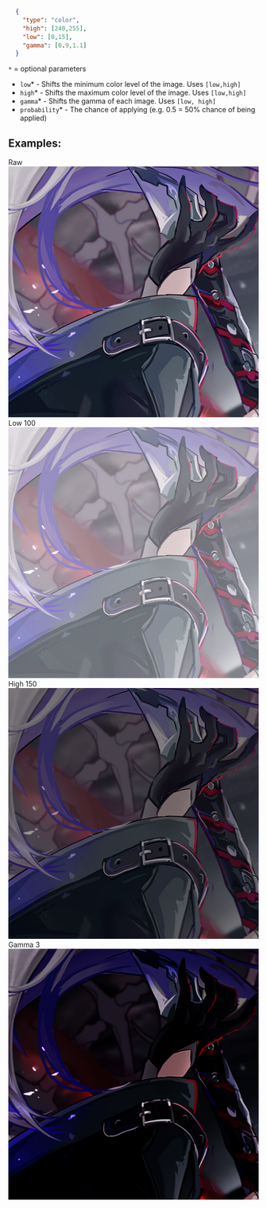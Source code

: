 ```json
  {
    "type": "color",
    "high": [240,255],
    "low": [0,15],
    "gamma": [0.9,1.1]
  }
```

`*` = optional parameters

- `low`* - Shifts the minimum color level of the image. Uses `[low,high]`
- `high`* - Shifts the maximum color level of the image. Uses `[low,high]`
- `gamma`* - Shifts the gamma of each image. Uses `[low, high]`
- `probability`* - The chance of applying (e.g. 0.5 = 50% chance of being applied)
## Examples:


<div> Raw</div>
<img src="images/color/raw.png" title="raw_img">
<div> Low 100</div>
<img src="images/color/out_low_100.png" title="low_img">
<div> High 150</div>
<img src="images/color/out_high_150.png" title="high_img">
<div> Gamma 3</div>
<img src="images/color/gamma_3.png" title="gamma_img">



